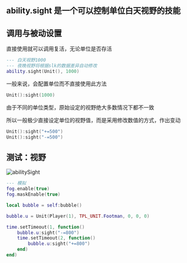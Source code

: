 ## ability.sight 是一个可以控制单位白天视野的技能

## 调用与被动设置

直接使用就可以调用复活，无论单位是否存活

```lua
--- 白天视野1000
--- 夜晚视野将根据slk的数据差异自动修改
ability.sight(Unit(), 1000)
```

一般来说，会配置单位而不直接使用此方法

```lua
Unit():sight(1000)
```

由于不同的单位类型，原始设定的视野绝大多数情况下都不一致

所以一般极少直接设定单位的视野值，而是采用修改数值的方式，作出变动

```lua
Unit():sight("+=500")
Unit():sight("-=500")
```

## 测试：视野

![abilitySight](/abilitySight.gif)

```lua
--- 模拟
fog.enable(true)
fog.maskEnable(true)

local bubble = self:bubble()

bubble.u = Unit(Player(1), TPL_UNIT.Footman, 0, 0, 0)

time.setTimeout(1, function()
    bubble.u:sight("-=800")
    time.setTimeout(2, function()
        bubble.u:sight("+=800")
    end)
end)
```